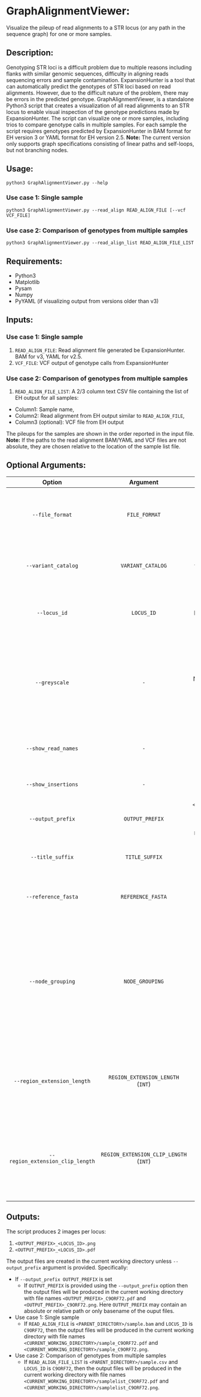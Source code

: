 # GraphAlignmentViewer:
Visualize the pileup of read alignments to a STR locus (or any path in the sequence graph) for one or more samples.
## Description:
  Genotyping STR loci is a difficult problem due to multiple reasons including flanks with similar genomic sequences, difficulty in aligning reads sequencing errors and sample contamination. ExpansionHunter is a tool that can automatically predict the genotypes of STR loci based on read alignments. However, due to the difficult nature of the problem, there may be errors in the predicted genotype. GraphAlignmentViewer, is a standalone Python3 script that creates a visualization of all read alignments to an STR locus to enable visual inspection of the genotype predictions made by ExpansionHunter. The script can visualize one or more samples, including trios to compare genotype calls in multiple samples. For each sample the script requires genotypes predicted by ExpansionHunter in BAM format for EH version 3 or YAML format for EH version 2.5.
**Note:** The current version only supports graph specifications consisting of linear paths and self-loops, but not branching nodes.

## Usage:
`python3 GraphAlignmentViewer.py --help`
### Use case 1: Single sample
`python3 GraphAlignmentViewer.py --read_align READ_ALIGN_FILE [--vcf VCF_FILE]`
### Use case 2: Comparison of genotypes from multiple samples
`python3 GraphAlignmentViewer.py --read_align_list READ_ALIGN_FILE_LIST`
## Requirements:
* Python3
* Matplotlib
* Pysam
* Numpy
* PyYAML (if visualizing output from versions older than v3)
## Inputs:

### Use case 1: Single sample
1. `READ_ALIGN_FILE`: Read alignment file generated be ExpansionHunter. BAM for v3, YAML for v2.5.
2. `VCF_FILE`: VCF output of genotype calls from ExpansionHunter
### Use case 2: Comparison of genotypes from multiple samples
1. `READ_ALIGN_FILE_LIST`: A 2/3 column text CSV file containing the list of EH output for all samples:
* Column1: Sample name,
* Column2: Read alignment from EH output similar to `READ_ALIGN_FILE`,
* Column3 (optional): VCF file from EH output

The pileups for the samples are shown in the order reported in the input file.  
**Note:** If the paths to the read alignment BAM/YAML and VCF files are not absolute, they are chosen relative to the location of the sample list file.


## Optional Arguments:
| Option | Argument | Default | Description |
|:--:|:--:|:--:|:--|
|`--file_format` | `FILE_FORMAT` | `v3` | Format of read alignments from EH. [`v3`: BAM, `v2.5`: YAML] |
|`--variant_catalog` | `VARIANT_CATALOG` | `variant_catalog.json` | Path to variant catalog json file used to run EH |
|`--locus_id` | `LOCUS_ID` | Plot pileups for all loci | Comma-separated list of locus IDs for which to plot pileup |
|`--greyscale` | `-`      | Nucleotides colored in IGV color scheme | Show nucleotides in greyscale: high quality match - black, low quality match - grey, mismatch - red |
|`--show_read_names` | `-` | Do not display read names | Display read names next to the read alignment |
|`--show_insertions` | `-` | Do not display inserted sequences | Display full sequences of insertions |
|`--output_prefix` | `OUTPUT_PREFIX` | `<FILENAME>_<LOCUS_ID>` where filename is basename of `READ_ALIGN_FILE` or `READ_ALIGN_FILE_LIST` | Prefix of output file |
|`--title_suffix` | `TITLE_SUFFIX` | "" | Suffix text to be appended to title of the plot |
|`--reference_fasta` | `REFERENCE_FASTA` | Represent flanks with 'N's | Indexed FASTA file for reference sequence |
|`--node_grouping` | `NODE_GROUPING` | `1` (group by leftmost repeat node) | Comma-separated list of node indices (left flank=`0`) to group and sort reads by genotype. `NONE`: sort reads only by position, `ALL`: group by all repeat nodes from left to right. |
|`--region_extension_length` | `REGION_EXTENSION_LENGTH` (`INT`) | `1000` | Size of nodes flanking the region structure used for generating the read alignments |
|`--region_extension_clip_length` | `REGION_EXTENSION_CLIP_LENGTH` (`INT`) | `20` | Number of basepairs of flanking regions to display. `-1`: Infer from maximum span of reads overlapping the locus. |


## Outputs:
The script produces 2 images per locus:
1. `<OUTPUT_PREFIX>_<LOCUS_ID>.png`
2. `<OUTPUT_PREFIX>_<LOCUS_ID>.pdf`

The output files are created in the current working directory unless `--output_prefix` argument is provided. Specifically:
* If `--output_prefix OUTPUT_PREFIX` is set
  * If `OUTPUT_PREFIX` is provided using the `--output_prefix` option then the output files will be produced in the current working directory with file names `<OUTPUT_PREFIX>_C9ORF72.pdf` and `<OUTPUT_PREFIX>_C9ORF72.png`. Here `OUTPUT_PREFIX` may contain an absolute or relative path or only basename of the ouput files.
* Use case 1: Single sample
  * If `READ_ALIGN_FILE` is `<PARENT_DIRECTORY>/sample.bam` and `LOCUS_ID` is `C9ORF72`, then the output files will be produced in the current working directory with file names `<CURRENT_WORKING_DIRECTORY>/sample_C9ORF72.pdf` and `<CURRENT_WORKING_DIRECTORY>/sample_C9ORF72.png`.
* Use case 2: Comparison of genotypes from multiple samples
  * If `READ_ALIGN_FILE_LIST` is `<PARENT_DIRECTORY>/sample.csv` and `LOCUS_ID` is `C9ORF72`, then the output files will be produced in the current working directory with file names `<CURRENT_WORKING_DIRECTORY>/samplelist_C9ORF72.pdf` and `<CURRENT_WORKING_DIRECTORY>/samplelist_C9ORF72.png`.
